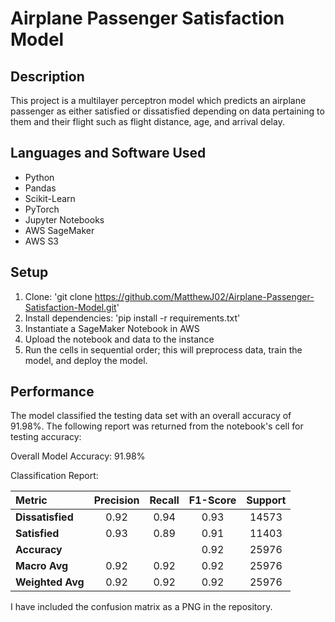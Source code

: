 # Airplane Passenger Satisfaction Model

## Description
This project is a multilayer perceptron model which predicts an airplane passenger as either satisfied or dissatisfied depending on data pertaining to them and their flight such as flight distance, age, and arrival delay.

## Languages and Software Used
- Python
- Pandas
- Scikit-Learn
- PyTorch
- Jupyter Notebooks
- AWS SageMaker
- AWS S3

## Setup
1. Clone: 'git clone https://github.com/MatthewJ02/Airplane-Passenger-Satisfaction-Model.git'
2. Install dependencies: 'pip install -r requirements.txt'
3. Instantiate a SageMaker Notebook in AWS
4. Upload the notebook and data to the instance
5. Run the cells in sequential order; this will preprocess data, train the model, and deploy the model.

## Performance
The model classified the testing data set with an overall accuracy of 91.98%. The following report was returned from the notebook's cell for testing accuracy:

Overall Model Accuracy: 91.98%

Classification Report:

| Metric         | Precision | Recall | F1-Score | Support |
| :------------- | :-------: | :----: | :------: | :-----: |
| **Dissatisfied** |   0.92    |  0.94  |   0.93   |  14573  |
| **Satisfied** |   0.93    |  0.89  |   0.91   |  11403  |
| **Accuracy** |           |        |   0.92   |  25976  |
| **Macro Avg** |   0.92    |  0.92  |   0.92   |  25976  |
| **Weighted Avg** |   0.92    |  0.92  |   0.92   |  25976  |

I have included the confusion matrix as a PNG in the repository.
